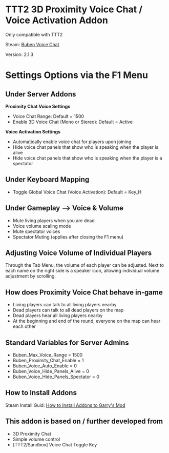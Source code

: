 
# TTT2 3D Proximity Voice Chat / Voice Activation Addon

Only compatible with TTT2

Steam: [Buben Voice Chat](https://steamcommunity.com/sharedfiles/filedetails/?id=3157291533)

Version: 2.1.3

# Settings Options via the F1 Menu

## Under Server Addons
**Proximity Chat Voice Settings**
- Voice Chat Range: Default = 1500
- Enable 3D Voice Chat (Mono or Stereo): Default = Active

**Voice Activation Settings**
- Automatically enable voice chat for players upon joining
- Hide voice chat panels that show who is speaking when the player is alive
- Hide voice chat panels that show who is speaking when the player is a spectator


## Under Keyboard Mapping
- Toggle Global Voice Chat (Voice Activation): Default = Key_H

## Under Gameplay --> Voice & Volume
- Mute living players when you are dead
- Voice volume scaling mode
- Mute spectator voices
- Spectator Muting (applies after closing the F1 menu)

## Adjusting Voice Volume of Individual Players
Through the Tab Menu, the volume of each player can be adjusted. Next to each name on the right side is a speaker icon, allowing individual volume adjustment by scrolling.

## How does Proximity Voice Chat behave in-game
- Living players can talk to all living players nearby
- Dead players can talk to all dead players on the map
- Dead players hear all living players nearby
- At the beginning and end of the round, everyone on the map can hear each other

## Standard Variables for Server Admins
- Buben_Max_Voice_Range = 1500
- Buben_Proximity_Chat_Enable = 1
- Buben_Voice_Auto_Enable = 0
- Buben_Voice_Hide_Panels_Alive = 0
- Buben_Voice_Hide_Panels_Spectator = 0

## How to Install Addons
Steam Install Guid: [How to Install Addons to Garry's Mod](https://steamcommunity.com/sharedfiles/filedetails/?id=2779576036)

## This addon is based on / further developed from
- 3D Proximity Chat
- Simple volume control
- [TTT2/Sandbox] Voice Chat Toggle Key

